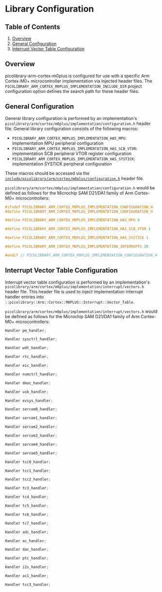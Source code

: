 # Library Configuration

## Table of Contents
1. [Overview](#overview)
1. [General Configuration](#general-configuration)
1. [Interrupt Vector Table Configuration](#interrupt-vector-table-configuration)

## Overview
picolibrary-arm-cortex-m0plus is configured for use with a specific Arm Cortex-M0+
microcontroller implementation via injected header files.
The `PICOLIBRARY_ARM_CORTEX_M0PLUS_IMPLEMENTATION_INCLUDE_DIR` project configuration
option defines the search path for these header files.

## General Configuration
General library configuration is performed by an implementation's
`picolibrary/arm/cortex/m0plus/implementation/configuration.h` header file.
General library configuration consists of the following macros:
- `PICOLIBRARY_ARM_CORTEX_M0PLUS_IMPLEMENTATION_HAS_MPU`: implementation MPU peripheral
  configuration
- `PICOLIBRARY_ARM_CORTEX_M0PLUS_IMPLEMENTATION_HAS_SCB_VTOR`: implementation SCB
  peripheral VTOR register configuration
- `PICOLIBRARY_ARM_CORTEX_M0PLUS_IMPLEMENTATION_HAS_SYSTICK`: implementation SYSTICK
  peripheral configuration

These macros should be accessed via the
[`include/picolibrary/arm/cortex/m0plus/configuration.h`](https://github.com/apcountryman/picolibrary-arm-cortex-m0plus/blob/main/include/picolibrary/arm/cortex/m0plus/configuration.h)
header file.

`picolibrary/arm/cortex/m0plus/implementation/configuration.h` would be defined as follows
for the Microchip SAM D21/DA1 family of Arm Cortex-M0+ microcontrollers:
```c++
#ifndef PICOLIBRARY_ARM_CORTEX_M0PLUS_IMPLEMENTATION_CONFIGURATION_H
#define PICOLIBRARY_ARM_CORTEX_M0PLUS_IMPLEMENTATION_CONFIGURATION_H

#define PICOLIBRARY_ARM_CORTEX_M0PLUS_IMPLEMENTATION_HAS_MPU 0

#define PICOLIBRARY_ARM_CORTEX_M0PLUS_IMPLEMENTATION_HAS_SCB_VTOR 1

#define PICOLIBRARY_ARM_CORTEX_M0PLUS_IMPLEMENTATION_HAS_SYSTICK 1

#define PICOLIBRARY_ARM_CORTEX_M0PLUS_IMPLEMENTATION_INTERRUPTS 28

#endif // PICOLIBRARY_ARM_CORTEX_M0PLUS_IMPLEMENTATION_CONFIGURATION_H
```

## Interrupt Vector Table Configuration
Interrupt vector table configuration is performed by an implementation's
`picolibrary/arm/cortex/m0plus/implementation/interrupt/vectors.h` header file.
This header file is used to inject implementation interrupt handler entries into
`::picolibrary::Arm::Cortex::M0PLUS::Interrupt::Vector_Table`.

`picolibrary/arm/cortex/m0plus/implementation/interrupt/vectors.h` would be defined as
follows for the Microchip SAM D21/DA1 family of Arm Cortex-M0+ microcontrollers:
```c++
Handler pm_handler;

Handler sysctrl_handler;

Handler wdt_handler;

Handler rtc_handler;

Handler eic_handler;

Handler nvmctrl_handler;

Handler dmac_handler;

Handler usb_handler;

Handler evsys_handler;

Handler sercom0_handler;

Handler sercom1_handler;

Handler sercom2_handler;

Handler sercom3_handler;

Handler sercom4_handler;

Handler sercom5_handler;

Handler tcc0_handler;

Handler tcc1_handler;

Handler tcc2_handler;

Handler tc3_handler;

Handler tc4_handler;

Handler tc5_handler;

Handler tc6_handler;

Handler tc7_handler;

Handler adc_handler;

Handler ac_handler;

Handler dac_handler;

Handler ptc_handler;

Handler i2s_handler;

Handler ac1_handler;

Handler tcc3_handler;
```
